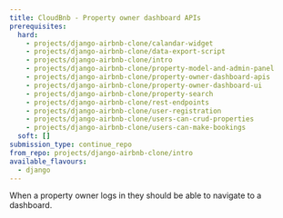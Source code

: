```yaml
---
title: CloudBnb - Property owner dashboard APIs
prerequisites:
  hard:
    - projects/django-airbnb-clone/calandar-widget
    - projects/django-airbnb-clone/data-export-script
    - projects/django-airbnb-clone/intro
    - projects/django-airbnb-clone/property-model-and-admin-panel
    - projects/django-airbnb-clone/property-owner-dashboard-apis
    - projects/django-airbnb-clone/property-owner-dashboard-ui
    - projects/django-airbnb-clone/property-search
    - projects/django-airbnb-clone/rest-endpoints
    - projects/django-airbnb-clone/user-registration
    - projects/django-airbnb-clone/users-can-crud-properties
    - projects/django-airbnb-clone/users-can-make-bookings
  soft: []
submission_type: continue_repo
from_repo: projects/django-airbnb-clone/intro
available_flavours:
  - django
---
```


When a property owner logs in they should be able to navigate to a dashboard.
